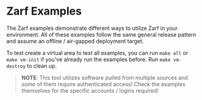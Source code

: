# Zarf Examples

The Zarf examples demonstrate different ways to utilize Zarf in your environment.  All of these examples follow the same general release pattern and assume an offline / air-gapped deployment target.  

To test create a virtual area to test all examples, you can run `make all` or `make vm-init` if you've already run the examples before. Run `make vm-destroy` to clean up.

> **NOTE**: This tool utilizes software pulled from multiple sources and _some_ of them require authenticated access! Check the examples themselves for the specific accounts / logins required!
